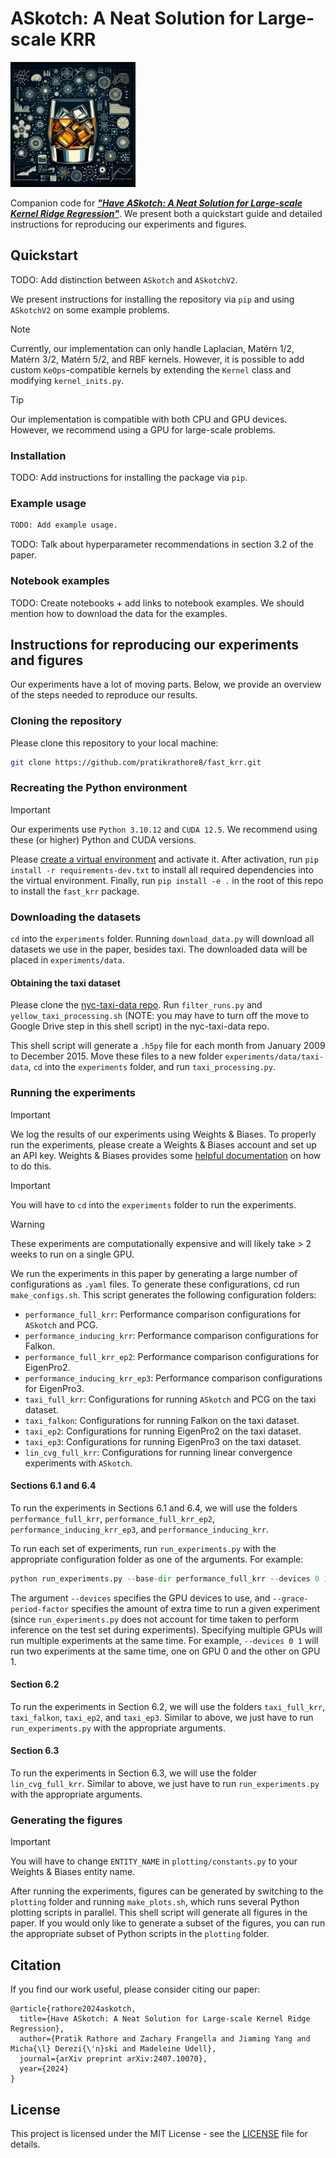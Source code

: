 # ASkotch: A Neat Solution for Large-scale KRR
<img src="images/logo.webp" alt="ASkotch Logo" width="200" height="200" alt="ASkotch Logo">

Companion code for [***"Have ASkotch: A Neat Solution for Large-scale Kernel Ridge Regression"***](https://arxiv.org/abs/2407.10070).
We present both a quickstart guide and detailed instructions for reproducing our experiments and figures.

## Quickstart

TODO: Add distinction between `ASkotch` and `ASkotchV2`.

We present instructions for installing the repository via `pip` and using `ASkotchV2` on some example problems.

> [!NOTE]
> Currently, our implementation can only handle Laplacian, Matérn 1/2, Matérn 3/2, Matérn 5/2, and RBF kernels.
However, it is possible to add custom `KeOps`-compatible kernels by extending the `Kernel` class and modifying `kernel_inits.py`.

> [!TIP]
> Our implementation is compatible with both CPU and GPU devices.
However, we recommend using a GPU for large-scale problems.

### Installation

TODO: Add instructions for installing the package via `pip`.

### Example usage

```python
TODO: Add example usage.
```
TODO: Talk about hyperparameter recommendations in section 3.2 of the paper.

### Notebook examples

TODO: Create notebooks + add links to notebook examples.
We should mention how to download the data for the examples.

## Instructions for reproducing our experiments and figures
Our experiments have a lot of moving parts.
Below, we provide an overview of the steps needed to reproduce our results.

### Cloning the repository
Please clone this repository to your local machine:

```bash
git clone https://github.com/pratikrathore8/fast_krr.git
```

### Recreating the Python environment

> [!IMPORTANT]
> Our experiments use `Python 3.10.12` and `CUDA 12.5`. We recommend using these (or higher) Python and CUDA versions.

Please [create a virtual environment](https://docs.python.org/3/library/venv.html) and activate it. After activation, run `pip install -r requirements-dev.txt` to install all required dependencies into the virtual environment.
Finally, run `pip install -e .` in the root of this repo to install the `fast_krr` package.

### Downloading the datasets

`cd` into the `experiments` folder.
Running `download_data.py` will download all datasets we use in the paper, besides taxi.
The downloaded data will be placed in `experiments/data`.

#### Obtaining the taxi dataset

Please clone the [nyc-taxi-data repo](https://github.com/pratikrathore8/nyc-taxi-data). Run `filter_runs.py` and `yellow_taxi_processing.sh` (NOTE: you may have to turn off the move to Google Drive step in this shell script) in the nyc-taxi-data repo.

This shell script will generate a `.h5py` file for each month from January 2009 to December 2015. Move these files to a new folder `experiments/data/taxi-data`, `cd` into the `experiments` folder, and run `taxi_processing.py`.

### Running the experiments

> [!IMPORTANT]
> We log the results of our experiments using Weights & Biases.
To properly run the experiments, please create a Weights & Biases account and set up an API key.
Weights & Biases provides some [helpful documentation](https://docs.wandb.ai/quickstart/) on how to do this.

> [!IMPORTANT]
> You will have to `cd` into the `experiments` folder to run the experiments.

> [!WARNING]
> These experiments are computationally expensive and will likely take > 2 weeks to run on a single GPU.

We run the experiments in this paper by generating a large number of configurations as `.yaml` files.
To generate these configurations, cd run `make_configs.sh`.
This script generates the following configuration folders:
- `performance_full_krr`: Performance comparison configurations for `ASkotch` and PCG.
- `performance_inducing_krr`: Performance comparison configurations for Falkon.
- `performance_full_krr_ep2`: Performance comparison configurations for EigenPro2.
- `performance_inducing_krr_ep3`: Performance comparison configurations for EigenPro3.
- `taxi_full_krr`:
Configurations for running `ASkotch` and PCG on the taxi dataset.
- `taxi_falkon`: Configurations for running Falkon on the taxi dataset.
- `taxi_ep2`: Configurations for running EigenPro2 on the taxi dataset.
- `taxi_ep3`: Configurations for running EigenPro3 on the taxi dataset.
- `lin_cvg_full_krr`: Configurations for running linear convergence experiments with `ASkotch`.

#### Sections 6.1 and 6.4

To run the experiments in Sections 6.1 and 6.4, we will use the folders `performance_full_krr`, `performance_full_krr_ep2`, `performance_inducing_krr_ep3`, and `performance_inducing_krr`.

To run each set of experiments, run `run_experiments.py` with the appropriate configuration folder as one of the arguments. For example:

```python
python run_experiments.py --base-dir performance_full_krr --devices 0 1 --grace-period-factor 0.4
```

The argument `--devices` specifies the GPU devices to use, and `--grace-period-factor` specifies the amount of extra time to run a given experiment (since `run_experiments.py` does not account for time taken to perform inference on the test set during experiments).
Specifying multiple GPUs will run multiple experiments at the same time.
For example, `--devices 0 1` will run two experiments at the same time, one on GPU 0 and the other on GPU 1.

#### Section 6.2

To run the experiments in Section 6.2, we will use the folders `taxi_full_krr`, `taxi_falkon`, `taxi_ep2`, and `taxi_ep3`.
Similar to above, we just have to run `run_experiments.py` with the appropriate arguments.

#### Section 6.3
To run the experiments in Section 6.3, we will use the folder `lin_cvg_full_krr`.
Similar to above, we just have to run `run_experiments.py` with the appropriate arguments.

### Generating the figures

> [!IMPORTANT]
> You will have to change `ENTITY_NAME` in `plotting/constants.py` to your Weights & Biases entity name.

After running the experiments, figures can be generated by switching to the `plotting` folder and running `make_plots.sh`, which runs several Python plotting scripts in parallel.
This shell script will generate all figures in the paper.
If you would only like to generate a subset of the figures, you can run the appropriate subset of Python scripts in the `plotting` folder.

## Citation

If you find our work useful, please consider citing our paper:

```
@article{rathore2024askotch,
  title={Have ASkotch: A Neat Solution for Large-scale Kernel Ridge Regression},
  author={Pratik Rathore and Zachary Frangella and Jiaming Yang and Micha{\l} Derezi{\'n}ski and Madeleine Udell},
  journal={arXiv preprint arXiv:2407.10070},
  year={2024}
}
```

## License
This project is licensed under the MIT License - see the [LICENSE](LICENSE) file for details.
